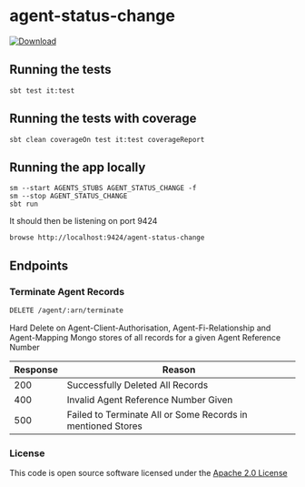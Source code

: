 # agent-status-change

[ ![Download](https://api.bintray.com/packages/hmrc/releases/agent-status-change/images/download.svg) ](https://bintray.com/hmrc/releases/agent-status-change/_latestVersion)

## Running the tests

    sbt test it:test

## Running the tests with coverage

    sbt clean coverageOn test it:test coverageReport

## Running the app locally

    sm --start AGENTS_STUBS AGENT_STATUS_CHANGE -f
    sm --stop AGENT_STATUS_CHANGE
    sbt run

It should then be listening on port 9424

    browse http://localhost:9424/agent-status-change

## Endpoints


### Terminate Agent Records
```markdown
DELETE /agent/:arn/terminate
```

Hard Delete on Agent-Client-Authorisation, Agent-Fi-Relationship and Agent-Mapping Mongo stores of all records for a given Agent Reference Number 

| Response | Reason |
| ---------| ------ |
| 200      |  Successfully Deleted All Records      |
| 400      |  Invalid Agent Reference Number Given      |
| 500      |  Failed to Terminate All or Some Records in mentioned Stores     |

### License


This code is open source software licensed under the [Apache 2.0 License]("http://www.apache.org/licenses/LICENSE-2.0.html")
